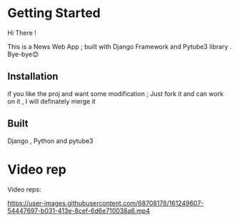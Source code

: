 

# Getting Started

Hi There !

This is a News Web App ; built with Django Framework and Pytube3 library .
Bye-bye😊

## Installation
if you like the proj and want some modification ; Just fork it and can work on it , I will definately merge it


## Built 
Django , Python and pytube3

# Video rep 

Video reps:

https://user-images.githubusercontent.com/68708178/161249607-54447697-b031-413e-8cef-6d6e710038a6.mp4

